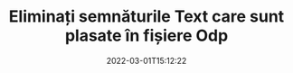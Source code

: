 ---
############################# Static ############################
layout: "auto-gen-signature"
date: 2022-03-01T15:12:22
draft: false
operation: Delete
signaturetype: Text
fileformat: Odp
productName: .NET
lang: ro
productCode: net
otherformats: pdf doc docx docm dot dotm dotx odt ott rtf xls xlsx xlsm xlsb csv ods ots xltx xltm ppt pptx pps ppsx odp otp potx potm pptm ppsm
breadcrumb: Put Text signature on Odp for C#

############################# Head ############################
head_title: "Ștergeți semnăturile Text din fișierele Odp prin C#"
head_description: "Ștergerea anumitor semnături Text din documentele Odp semnate poate fi efectuată cu ușurință cu ajutorul unui cod scurt .NET."

############################# Header ############################
title: "Eliminați semnăturile Text care sunt plasate în fișiere Odp"
description: "Ștergeți diferite semnături Text din documentele Odp. Eliminarea semnăturilor Text necesită un cod simplu C#."
bg_image: "https://cms.admin.containerize.com/templates/aspose/App_Themes/V3/images/bg/header1.png"
bg_overlay: false
button:
    enable: true

############################# SubMenu ############################
submenu:
    enable: true

    left:
        img_alt: "GroupDocs.Signature for .NET"
        image: "https://cms.admin.containerize.com/templates/groupdocs/images/product-logos/90x90-noborder/groupdocs-signature-net.png"
        product: "GroupDocs.Signature"
        platform: ".NET"



############################# About ############################
about:
    enable: true
    title: "Obțineți informații despre funcțiile API-ului GroupDocs.Signature for .NET"
    content: |
        [GroupDocs.Signature for .NET](https://products.groupdocs.com/signature/net/) API oferă multe modalități de a vă procesa documentele folosind semnături electronice. Sunt disponibile semnături digitale precum texte, imagini, certificate digitale, coduri de bare, coduri QR, ștampile sau metadate. Clienții au posibilitatea de a adăuga, șterge, actualiza, verifica sau căuta semnături digitale în PDF-uri, documente MS Word, registre de lucru MS Excel, prezentări MS PowerPoint, fișiere Adobe Photoshop și diferite formate de imagine. Sunt oferite un număr mare de funcții și setări utile.
    

############################# Steps ############################
steps:
    enable: true
    title_left: "Cum să eliminați semnăturile Text din documentul dvs. Odp"
    content_left: |
        [GroupDocs.Signature for .NET](https://products.groupdocs.com/signature/net/) oferă o funcție utilă pentru ștergerea documentelor Odp de semnăturile Text cu câteva linii de cod.
        
        * În primul rând, instanțiază obiectul Signature care trece calea către documentul tău ca parametru de constructor.
        * Apoi, creați un obiect de semnătură adecvat și configurați identificatorul unic al acestuia.
        * {steps.content_left.step_3}
        * {steps.content_left.step_4}

    title_right: "Cerințe de sistem"
    content_right: |
        GroupDocs.Signature for .NET sunt acceptate pe toate platformele și sistemele de operare majore. Înainte de a executa codul de mai jos, vă rugăm să vă asigurați că aveți următoarele cerințe preliminare instalate pe sistemul dumneavoastră.

        * Sisteme de operare: Microsoft Windows, Linux, MacOS
        * Medii de dezvoltare: Microsoft Visual Studio, Xamarin, MonoDevelop
        * Frameworks: .NET Framework, .NET Standard, .NET Core, Mono
        * Descărcați cea mai recentă versiune a GroupDocs.Signature for .NET de la [Nuget](https://www.nuget.org/packages/groupdocs.signature)
         
    code: |
        ```csharp    
                
        // Set up input Odp file
        string filePath = "input.odp";

        // Instantiate Signature for input file
        using (GroupDocs.Signature.Signature signature = new GroupDocs.Signature.Signature(filePath))
        {
                // Id of signature which is supposed to be deleted
                // such Id may be obtained as result of search operation
                string id = "ff988ab1-7403-4c8d-8db7-f2a56b9f8530";

                // provide signature features to delete
                // set up particular signature id
                TextSignature signatureToDelete = new TextSignature(id);

                // delete signature
                bool deleteResult = signature.Delete(signatureToDelete);

                // process deletion result
                if (deleteResult)
                {
                    Console.WriteLine("Signature was deleted successfully!");
                }
        }
        ```

############################# Demos ############################
demos:
    enable: true
    title: "Semnează cu Text semnături Demo live"
    content: |
       Adăugați diverse semnături electronice în fișierul Odp chiar acum, vizitând site-ul web [GroupDocs.Signature App](https://products.groupdocs.app/signature/family).          

############################# More Formats ############################
more_formats:
    enable: true
    title: "Ștergeți-vă semnăturile Text cu C#"
    content: |
        "Ștergerea semnăturilor electronice care au fost adăugate la diferite formate de documente. Eliminați rapid semnăturile fără cod suplimentar."
    format: 
       
       
back_to_top:
    enable: true
---